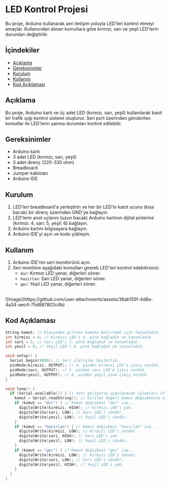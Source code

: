 # LED Kontrol Projesi

Bu proje, Arduino kullanarak seri iletişim yoluyla LED'leri kontrol etmeyi amaçlar. Kullanıcıdan alınan komutlara göre kırmızı, sarı ve yeşil LED'lerin durumları değiştirilir.

## İçindekiler

- [Açıklama](#açıklama)
- [Gereksinimler](#gereksinimler)
- [Kurulum](#kurulum)
- [Kullanım](#kullanım)
- [Kod Açıklaması](#kod-açıklaması)

## Açıklama

Bu proje, Arduino kartı ve üç adet LED (kırmızı, sarı, yeşil) kullanılarak basit bir trafik ışığı kontrol sistemi oluşturur. Seri port üzerinden gönderilen komutlar ile LED'lerin yanma durumları kontrol edilebilir.

## Gereksinimler

- Arduino kartı
- 3 adet LED (kırmızı, sarı, yeşil)
- 3 adet direnç (220-330 ohm)
- Breadboard
- Jumper kabloları
- Arduino IDE

## Kurulum

1. LED'leri breadboard'a yerleştirin ve her bir LED'in katot ucunu (kısa bacak) bir direnç üzerinden GND'ye bağlayın.
2. LED'lerin anot uçlarını (uzun bacak) Arduino kartının dijital pinlerine (kırmızı: 4, sarı: 5, yeşil: 6) bağlayın.
3. Arduino kartını bilgisayara bağlayın.
4. Arduino IDE'yi açın ve kodu yükleyin.

## Kullanım

1. Arduino IDE'nin seri monitörünü açın.
2. Seri monitöre aşağıdaki komutları girerek LED'leri kontrol edebilirsiniz:
   - `dur`: Kırmızı LED yanar, diğerleri söner.
   - `hazirlan`: Sarı LED yanar, diğerleri söner.
   - `gec`: Yeşil LED yanar, diğerleri söner.
<br/>
  ![Image](https://github.com/user-attachments/assets/36ab155f-4d8a-4a34-aec4-75d887802c4b)

## Kod Açıklaması

```c++
String komut; // Klavyeden girilen komutu belirtmek için tanımladık.
int kirmizi = 4; // Kırmızı LED'i 4. pine bağladık ve tanımladık.
int sari = 5; // Sarı LED'i 5. pine bağladık ve tanımladık.
int yesil = 6; // Yeşil LED'i 6. pine bağladık ve tanımladık.

void setup() {
  Serial.begin(9600); // Seri iletişimi başlattık.
  pinMode(kirmizi, OUTPUT); // 4. pinden kırmızı LED'e çıkış verdik.
  pinMode(sari, OUTPUT); // 5. pinden sarı LED'e çıkış verdik.
  pinMode(yesil, OUTPUT); // 6. pinden yeşil pine çıkış verdik.
}

void loop() {
  if (Serial.available()) { // Veri geliyorsa uygulanacak işlemleri if ile belirttik.
    komut = Serial.readString(); // Girilen değeri komut değişkenine ata.
    if (komut == "dur") { // Komut değişkeni "dur" ise...
      digitalWrite(kirmizi, HIGH); // Kırmızı LED'i yak.
      digitalWrite(sari, LOW); // Sarı LED'i söndür.
      digitalWrite(yesil, LOW); // Yeşil LED'i söndür.
    }
    if (komut == "hazirlan") { // Komut değişkeni "hazirlan" ise...
      digitalWrite(kirmizi, LOW); // Kırmızı LED'i söndür.
      digitalWrite(sari, HIGH); // Sarı LED'i yak.
      digitalWrite(yesil, LOW); // Yeşil LED'i söndür.
    }
    if (komut == "gec") { // Komut değişkeni "gec" ise...
      digitalWrite(kirmizi, LOW); // Kırmızı LED'i söndür.
      digitalWrite(sari, LOW); // Sarı LED'i söndür.
      digitalWrite(yesil, HIGH); // Yeşil LED'i yak.
    }
  }
}
